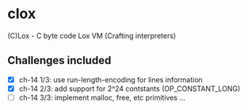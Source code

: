 # clox

(C)Lox - C byte code Lox VM  (Crafting interpreters)

## Challenges included

- [x] ch-14 1/3: use run-length-encoding for lines information
- [x] ch-14 2/3: add support for 2^24 contstants (OP_CONSTANT_LONG)
- [ ] ch-14 3/3: implement malloc, free, etc primitives ...
